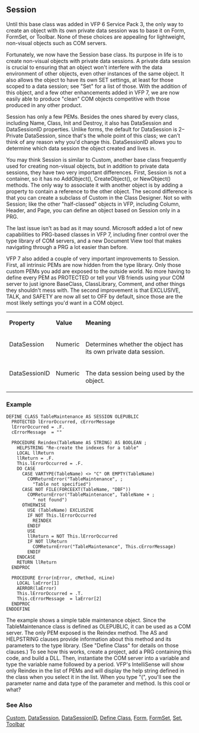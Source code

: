 ## Session

Until this base class was added in VFP 6 Service Pack 3, the only way to create an object with its own private data session was to base it on Form, FormSet, or Toolbar. None of these choices are appealing for lightweight, non-visual objects such as COM servers.

Fortunately, we now have the Session base class. Its purpose in life is to create non-visual objects with private data sessions. A private data session is crucial to ensuring that an object won't interfere with the data environment of other objects, even other instances of the same object. It also allows the object to have its own SET settings, at least for those scoped to a data session; see "Set" for a list of those. With the addition of this object, and a few other enhancements added in VFP 7, we are now easily able to produce "clean" COM objects competitive with those produced in any other product.

Session has only a few PEMs. Besides the ones shared by every class, including Name, Class, Init and Destroy, it also has DataSession and DataSessionID properties. Unlike forms, the default for DataSession is 2&ndash;Private DataSession, since that's the whole point of this class; we can't think of any reason why you'd change this. DataSessionID allows you to determine which data session the object created and lives in.

You may think Session is similar to Custom, another base class frequently used for creating non-visual objects, but in addition to private data sessions, they have two very important differences. First, Session is not a container, so it has no AddObject(), CreateObject(), or NewObject() methods. The only way to associate it with another object is by adding a property to contain a reference to the other object. The second difference is that you can create a subclass of Custom in the Class Designer. Not so with Session; like the other "half-classed" objects in VFP, including Column, Header, and Page, you can define an object based on Session only in a PRG.

The last issue isn't as bad as it may sound. Microsoft added a lot of new capabilities to PRG-based classes in VFP 7, including finer control over the type library of COM servers, and a new Document View tool that makes navigating through a PRG a lot easier than before.

VFP 7 also added a couple of very important improvements to Session. First, all intrinsic PEMs are now hidden from the type library. Only those custom PEMs you add are exposed to the outside world. No more having to define every PEM as PROTECTED or tell your VB friends using your COM server to just ignore BaseClass, ClassLibrary, Comment, and other things they shouldn't mess with. The second improvement is that EXCLUSIVE, TALK, and SAFETY are now all set to OFF by default, since those are the most likely settings you'd want in a COM object.

<table>
<tr>
  <td width="25%" valign="top">
  <p><b>Property</b></p>
  </td>
  <td width="14%" valign="top">
  <p><b>Value</b></p>
  </td>
  <td width="61%" valign="top">
  <p><b>Meaning</b></p>
  </td>
 </tr>
<tr>
  <td width="25%" valign="top">
  <p>DataSession</p>
  </td>
  <td width="14%" valign="top">
  <p>Numeric</p>
  </td>
  <td width="61%" valign="top">
  <p>Determines whether the object has its own private data session.</p>
  </td>
 </tr>
<tr>
  <td width="25%" valign="top">
  <p>DataSessionID</p>
  </td>
  <td width="14%" valign="top">
  <p>Numeric</p>
  </td>
  <td width="61%" valign="top">
  <p>The data session being used by the object.</p>
  </td>
 </tr>
</table>

### Example

```foxpro
DEFINE CLASS TableMaintenance AS SESSION OLEPUBLIC
  PROTECTED lErrorOccurred, cErrorMessage
  lErrorOccurred = .F.
  cErrorMessage  = ""

  PROCEDURE Reindex(TableName AS STRING) AS BOOLEAN ;
    HELPSTRING "Re-create the indexes for a table"
    LOCAL llReturn
    llReturn = .F.
    This.lErrorOccurred = .F.
    DO CASE
      CASE VARTYPE(TableName) <> "C" OR EMPTY(TableName)
        COMReturnError("TableMaintenance", ;
          "Table not specified")
      CASE NOT FILE(FORCEEXT(TableName, "DBF"))
        COMReturnError("TableMaintenance", TableName + ;
          " not found")
      OTHERWISE
        USE (TableName) EXCLUSIVE
        IF NOT This.lErrorOccurred
          REINDEX
        ENDIF
        USE
        llReturn = NOT This.lErrorOccurred
        IF NOT llReturn
          COMReturnError("TableMaintenance", This.cErrorMessage)
        ENDIF
    ENDCASE
    RETURN llReturn
  ENDPROC

  PROCEDURE Error(nError, cMethod, nLine)
    LOCAL laError[1]
    AERROR(laError)
    This.lErrorOccurred = .T.
    This.cErrorMessage  = laError[2]
  ENDPROC
ENDDEFINE
```

The example shows a simple table maintenance object. Since the TableMaintenance class is defined as OLEPUBLIC, it can be used as a COM server. The only PEM exposed is the Reindex method. The AS and HELPSTRING clauses provide information about this method and its parameters to the type library. (See "Define Class" for details on those clauses.) To see how this works, create a project, add a PRG containing this code, and build a DLL. Then, instantiate the COM server into a variable and type the variable name followed by a period. VFP's IntelliSense will show only Reindex in the list of PEMs and will display the help string defined in the class when you select it in the list. When you type "(", you'll see the parameter name and data type of the parameter and method. Is this cool or what?

### See Also

[Custom](s4g493.md), [DataSession](s4g392.md), [DataSessionID](s4g392.md), [Define Class](s4g351.md), [Form](s4g598.md), [FormSet](s4g598.md), [Set](s4g126.md), [Toolbar](s4g535.md)